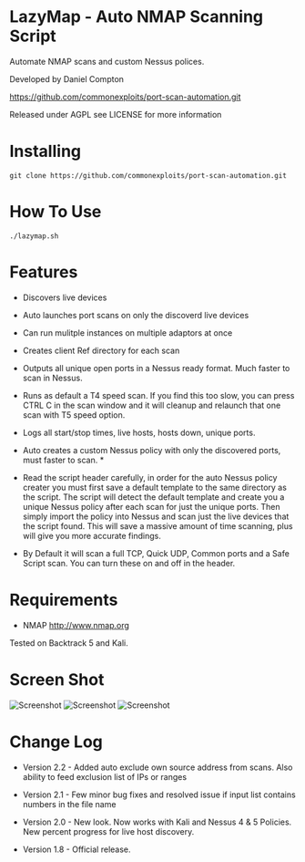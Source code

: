 LazyMap - Auto NMAP Scanning Script
============================================

Automate NMAP scans and custom Nessus polices.

Developed by Daniel Compton

https://github.com/commonexploits/port-scan-automation.git

Released under AGPL see LICENSE for more information

Installing  
=======================
    git clone https://github.com/commonexploits/port-scan-automation.git


How To Use	
=======================
    ./lazymap.sh


Features	
=======================

* Discovers live devices
* Auto launches port scans on only the discoverd live devices
* Can run mulitple instances on multiple adaptors at once
* Creates client Ref directory for each scan
* Outputs all unique open ports in a Nessus ready format. Much faster to scan in Nessus.
* Runs as default a T4 speed scan. If you find this too slow, you can press CTRL C in the scan window and it will cleanup and relaunch that one scan with T5 speed option.
* Logs all start/stop times, live hosts, hosts down, unique ports.
* Auto creates a custom Nessus policy with only the discovered ports, must faster to scan. *

* Read the script header carefully, in order for the auto Nessus policy creater you must first save a default template to the same directory as the script. The script will detect the default template and create you a unique Nessus policy after each scan for just the unique ports. Then simply import the policy into Nessus and scan just the live devices that the  script found. This will save a massive amount of time scanning, plus will give you more accurate findings.

* By Default it will scan a full TCP, Quick UDP, Common ports and a Safe Script scan. You can turn these on and off in the header. 

Requirements   
=======================
* NMAP http://www.nmap.org

Tested on Backtrack 5 and Kali.


Screen Shot    
=======================
<img src="http://www.commonexploits.com/wp-content/uploads/2012/12/ping.png" alt="Screenshot" style="max-width:100%;">

<img src="http://www.commonexploits.com/wp-content/uploads/2012/12/scans.png" alt="Screenshot" style="max-width:100%;">

<img src="http://www.commonexploits.com/wp-content/uploads/2012/12/unique.png" alt="Screenshot" style="max-width:100%;">

Change Log
=======================

* Version 2.2 - Added auto exclude own source address from scans. Also ability to feed exclusion list of IPs or ranges

* Version 2.1 - Few minor bug fixes and resolved issue if input list contains numbers in the file name

* Version 2.0 - New look. Now works with Kali and Nessus 4 & 5 Policies. New percent progress for live host discovery.

* Version 1.8 - Official release.
